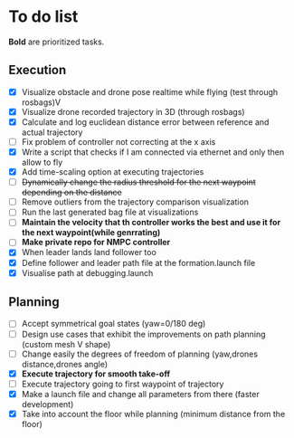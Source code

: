# To do list

**Bold** are prioritized tasks.

## Execution

- [x] Visualize obstacle and drone pose realtime while flying (test through rosbags)V
- [x] Visualize drone recorded trajectory in 3D (through rosbags)
- [x] Calculate and log euclidean distance error between reference and actual trajectory
- [ ] Fix problem of controller not correcting at the x axis
- [x] Write a script that checks if I am connected via ethernet and only then allow to fly
- [x] Add time-scaling option at executing trajectories
- [ ] ~~Dynamically change the radius threshold for the next waypoint depending on the distance~~
- [ ] Remove outliers from the trajectory comparison visualization
- [ ] Run the last generated bag file at visualizations
- [ ] **Maintain the velocity that th controller works the best and use it for the next waypoint(while genrrating)**
- [ ] **Make private repo for NMPC controller**
- [x] When leader lands land follower too
- [x] Define follower and leader path file at the formation.launch file
- [x] Visualise path at debugging.launch

## Planning

- [ ] Accept symmetrical goal states (yaw=0/180 deg)
- [ ] Design use cases that exhibit the improvements on path planning (custom mesh V shape)
- [ ] Change easily the degrees of freedom of planning (yaw,drones distance,drones angle)
- [x] **Execute trajectory for smooth take-off**
- [ ] Execute trajectory going to first waypoint of trajectory
- [x] Make a launch file and change all parameters from there (faster development)
- [x] Take into account the floor while planning (minimum distance from the floor)
